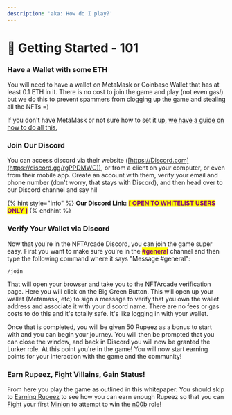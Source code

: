 ```yaml
---
description: 'aka: How do I play?'
---
```


# 🧠 Getting Started - 101

### Have a Wallet with some ETH

You will need to have a wallet on MetaMask or Coinbase Wallet that has at least 0.1 ETH in it. There is no cost to join the game and play (not even gas!) but we do this to prevent spammers from clogging up the game and stealing all the NFTs =)

If you don't have MetaMask or not sure how to set it up, [we have a guide on how to do all this.](../techy-stuff/installing-and-setting-up-metamask.md)

### Join Our Discord

You can access discord via their website ([https://Discord.com](https://discord.gg/rgPPDMWC)), or from a client on your computer, or even from their mobile app. Create an account with them, verify your email and phone number (don't worry, that stays with Discord), and then head over to our Discord channel and say hi!



{% hint style="info" %}
**Our Discord Link:** <mark style="color:purple;">**\[ OPEN TO WHITELIST USERS ONLY ]**</mark>
{% endhint %}



### Verify Your Wallet via Discord

Now that you're in the NFTArcade Discord, you can join the game super easy. First you want to make sure you're in the <mark style="color:purple;">**#general**</mark> channel and then type the following command where it says "Message #general":

```
/join
```

That will open your browser and take you to the NFTArcade verification page. Here you will click on the Big Green Button. This will open up your wallet (Metamask, etc) to sign a message to verify that you own the wallet address and associate it with your discord name. There are no fees or gas costs to do this and it's totally safe. It's like logging in with your wallet.

Once that is completed, you will be given 50 Rupeez as a bonus to start with and you can begin your journey. You will then be prompted that you can close the window, and back in Discord you will now be granted the Lurker role. At this point you're in the game! You will now start earning points for your interaction with the game and the community!

### Earn Rupeez, Fight Villains, Gain Status!

From here you play the game as outlined in this whitepaper. You should skip to [Earning Rupeez](earning-points/) to see how you can earn enough Rupeez so that you can [Fight](fighting.md) your first [Minion](../tokens/villains/minion.md) to attempt to win the [n00b](../tokens/heroes/n00b.md) role!

